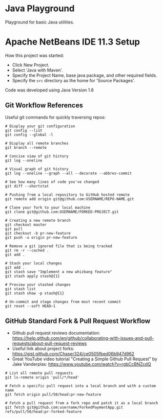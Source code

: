 # Java Playground
Playground for basic Java utilities.

# Apache NetBeans IDE 11.3 Setup
How this project was started:  
* Click New Project.  
* Select 'Java with Maven'.  
* Specify the Project Name, base java package, and other required fields.  
* Specify the `src` directory as the home for 'Source Packages'.  

Code was developed using Java Version 1.8  

## Git Workflow References

Useful git commands for quickly traversing repos:  
```
# Display your git configuration
git config --list
git config --global -l

# Display all remote branches
git branch --remote

# Concise view of git history
git log --oneline

# Visual graph of git history
git log --oneline --graph --all --decorate --abbrev-commit

# See how many lines of code you've changed
git diff --shortstat

# Pushing from a local repository to GitHub hosted remote
git remote add origin git@github.com:USERNAME/REPO-NAME.git

# Clone your fork to your local machine
git clone git@github.com:USERNAME/FORKED-PROJECT.git

# Creating a new remote branch
git checkout master
git pull
git checkout -b pr-new-feature
git push -u origin pr-new-feature

# Remove a git ignored file that is being tracked
git rm -r --cached .
git add .

# Stash your local changes
git add .
git stash save "Implement a new whizbang feature"
git stash apply stash@{1}

# Preview your stashed changes
git stash list
git stash show -p stash@{1}

# Un-commit and stage changes from most recent commit
git reset --soft HEAD~1
```

## GitHub Standard Fork & Pull Request Workflow  
* Github pull request reviews documentation: https://help.github.com/en/github/collaborating-with-issues-and-pull-requests/about-pull-request-reviews  
* Useful link about project forks: https://gist.github.com/Chaser324/ce0505fbed06b947d962  
* Great YouTube video tutorial "Creating a Simple Github Pull Request" by Jake Vanderplas: https://www.youtube.com/watch?v=rgbCcBNZcdQ  

```
# List all remote pull requests
git ls-remote origin 'pull/*/head'

# Fetch a specific pull request into a local branch and with a custom name
git fetch origin pull/50/head:pr-new-feature

# Fetch a pull request from a fork repo and patch it as a local branch
git fetch git@github.com:username/ForkedPaymentApp.git refs/pull/50/head:pr-forked-feature
```

